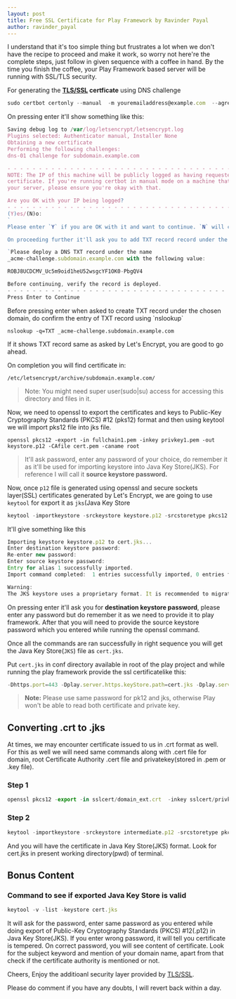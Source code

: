 ```yaml
---
layout: post
title: Free SSL Certificate for Play Framework by Ravinder Payal
author: ravinder_payal
---
```

I understand that it's too simple thing but frustrates a lot when we don't have the recipe to proceed and make it work, so worry not here're the complete steps, just follow in given sequence with a coffee in hand. By the time you finish the coffee, your Play Framework based server will be running with SSL/TLS security.

For generating the <b><a href="https://en.wikipedia.org/wiki/Transport_Layer_Security">TLS/SSL</a> certficate</b> using DNS challenge

```js
sudo certbot certonly --manual  -m youremailaddress@example.com  --agree-tos -d subdomain.example.com  --preferred-challenges dns
```

<p>On pressing enter it'll show something like this:</p>

```js
Saving debug log to /var/log/letsencrypt/letsencrypt.log
Plugins selected: Authenticator manual, Installer None
Obtaining a new certificate
Performing the following challenges:
dns-01 challenge for subdomain.example.com

- - - - - - - - - - - - - - - - - - - - - - - - - - - - - - - - - - - - - - - -
NOTE: The IP of this machine will be publicly logged as having requested this
certificate. If you're running certbot in manual mode on a machine that is not
your server, please ensure you're okay with that.

Are you OK with your IP being logged?
- - - - - - - - - - - - - - - - - - - - - - - - - - - - - - - - - - - - - - - -
(Y)es/(N)o:
`
Please enter `Y` if you are OK with it and want to continue. `N` will close the request as you must agree to IP logging to proceed.

On proceeding further it'll ask you to add TXT record record under the given domain name with `_acme-challenge` appended to it.

`Please deploy a DNS TXT record under the name
_acme-challenge.subdomain.example.com with the following value:

ROBJ8UCDCMV_Uc5m9oid1heU52wsgcYF1OK0-PbgQV4

Before continuing, verify the record is deployed.
- - - - - - - - - - - - - - - - - - - - - - - - - - - - - - - - - - - - - - - -
Press Enter to Continue
```

<p>Before pressing enter when asked to create TXT record under the chosen domain, do confirm the entry of TXT record using `nslookup`</p>

`nslookup -q=TXT _acme-challenge.subdomain.example.com`

<p>If it shows TXT record same as asked by Let's Encrypt, you are good to go ahead.</p>

On completion you will find certificate in:

`/etc/letsencrypt/archive/subdomain.example.com/`

>Note: You might need super user(sudo|su) access for accessing this directory and files in it.

Now, we need to openssl to export the certificates and keys to Public-Key Cryptography Standards (PKCS) #12 (pks12) format and then using keytool we will import pks12 file into jks file.

`openssl pkcs12 -export -in fullchain1.pem -inkey privkey1.pem -out keystore.p12 -CAfile cert.pem -caname root`
>It'll ask password, enter any password of your choice, do remember it as it'll be used for importing keystore into Java Key Store(JKS). For reference I will call it <b>source keystore password.</b>

Now, once `p12` file is generated using openssl and secure sockets layer(SSL) certificates generated by Let's Encrypt, we are going to use `keytool` for export it as `jks`(Java Key Store

```js
keytool -importkeystore -srckeystore keystore.p12 -srcstoretype pkcs12 -destkeystore cert.jks -deststoretype jks
```

<p>It'll give something like this</p>

```js
Importing keystore keystore.p12 to cert.jks...
Enter destination keystore password:  
Re-enter new password: 
Enter source keystore password:  
Entry for alias 1 successfully imported.
Import command completed:  1 entries successfully imported, 0 entries failed or cancelled

Warning:
The JKS keystore uses a proprietary format. It is recommended to migrate to PKCS12 which is an industry standard format using "keytool -importkeystore -srckeystore cert.jks -destkeystore cert.jks -deststoretype pkcs12".
```

<p>On pressing enter it'll ask you for <b>destination keystore password</b>, please enter any password but do remember it as we need to provide it to play framework. After that you will need to provide the source keystore password which you entered while running the openssl command.

Once all the commands are ran  successfully in right sequence you will get the Java Key Store(`JKS`) file as `cert.jks`.

Put `cert.jks` in conf directory available in root of the play project and while running the play framework provide the ssl certificatelike this:
</p>

```js
-Dhttps.port=443 -Dplay.server.https.keyStore.path=cert.jks -Dplay.server.https.keyStore.password=your_destination_keystore_password
```

><b>Note:</b> Please use same password for pk12 and jks, otherwise Play won't be able to read both certificate and private key.

## Converting .crt to .jks

At times, we may encounter certificate issued to us in .crt format as well. For this as well we will need same commands along with .cert file for domain, root Certificate Authority .cert file and privatekey(stored in .pem or .key file).

### Step 1
```js
openssl pkcs12 -export -in sslcert/domain_ext.crt  -inkey sslcert/privkey.key -CAfile sslcert/ROOT_CERT_AUTHORITY.crt  -out intermediate.p12
```
### Step 2

```js
keytool -importkeystore -srckeystore intermediate.p12 -srcstoretype pkcs12 -destkeystore cert.jks -deststoretype jks
```
And you will have the certificate in Java Key Store(JKS) format. Look for cert.jks in present working directory(pwd) of terminal.

## Bonus Content
### Command to see if exported Java Key Store is valid

```js
keytool -v -list -keystore cert.jks
```
It will ask for the password, enter same password as you entered while doing export of Public-Key Cryptography Standards (PKCS) #12(.p12) in Java Key Store(JKS).
If you enter wrong password, it will tell you certificate is tempered. On correct password, you will see content of certificate. Look for the subject keyword and mention of your domain name, apart from that check if the certificate authority is mentioned or not. 

Cheers, Enjoy the additioanl security layer provided by <a href="https://en.wikipedia.org/wiki/Transport_Layer_Security">TLS/SSL</a>.

Please do comment if you have any doubts, I will revert back within a day.
